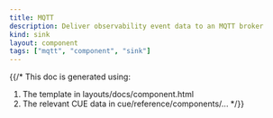 ```yaml
---
title: MQTT
description: Deliver observability event data to an MQTT broker
kind: sink
layout: component
tags: ["mqtt", "component", "sink"]
---
```


{{/*
This doc is generated using:

1. The template in layouts/docs/component.html
2. The relevant CUE data in cue/reference/components/...
*/}}
